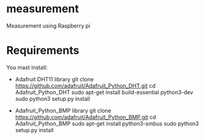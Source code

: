 # measurement

Measurement using Raspberry pi

# Requirements

You mast install:

* Adafruit DHT11 library
git clone https://github.com/adafruit/Adafruit_Python_DHT.git
cd Adafruit_Python_DHT
sudo apt-get install build-essential python3-dev
sudo python3 setup.py install

* Adafruit_Python_BMP library
git clone https://github.com/adafruit/Adafruit_Python_BMP.git
cd Adafruit_Python_BMP
sudo apt-get install python3-smbus
sudo python3 setup.py install



